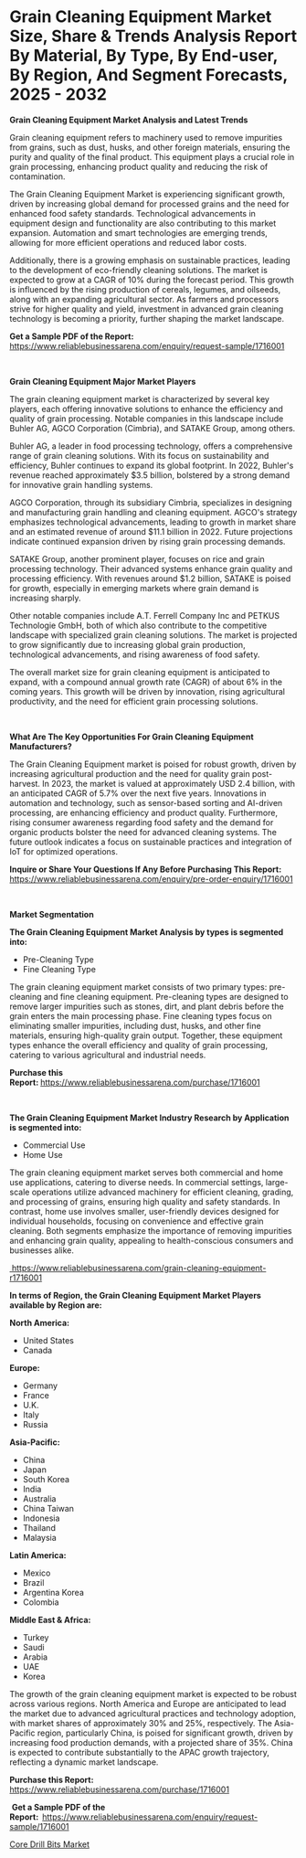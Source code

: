 <p><h1>Grain Cleaning Equipment Market Size, Share & Trends Analysis Report By Material, By Type, By End-user, By Region, And Segment Forecasts, 2025 - 2032</h1></p><p><strong>Grain Cleaning Equipment Market Analysis and Latest Trends</strong></p>
<p><p>Grain cleaning equipment refers to machinery used to remove impurities from grains, such as dust, husks, and other foreign materials, ensuring the purity and quality of the final product. This equipment plays a crucial role in grain processing, enhancing product quality and reducing the risk of contamination. </p><p>The Grain Cleaning Equipment Market is experiencing significant growth, driven by increasing global demand for processed grains and the need for enhanced food safety standards. Technological advancements in equipment design and functionality are also contributing to this market expansion. Automation and smart technologies are emerging trends, allowing for more efficient operations and reduced labor costs.</p><p>Additionally, there is a growing emphasis on sustainable practices, leading to the development of eco-friendly cleaning solutions. The market is expected to grow at a CAGR of 10% during the forecast period. This growth is influenced by the rising production of cereals, legumes, and oilseeds, along with an expanding agricultural sector. As farmers and processors strive for higher quality and yield, investment in advanced grain cleaning technology is becoming a priority, further shaping the market landscape.</p></p>
<p><strong>Get a Sample PDF of the Report:&nbsp;</strong> <a href="https://www.reliablebusinessarena.com/enquiry/request-sample/1716001?utm_campaign=2095&utm_medium=2&utm_source=Github&utm_content=ia&utm_term=21022025&utm_id=grain-cleaning-equipment">https://www.reliablebusinessarena.com/enquiry/request-sample/1716001</a></p>
<p>&nbsp;</p>
<p><strong>Grain Cleaning Equipment Major Market Players</strong></p>
<p><p>The grain cleaning equipment market is characterized by several key players, each offering innovative solutions to enhance the efficiency and quality of grain processing. Notable companies in this landscape include Buhler AG, AGCO Corporation (Cimbria), and SATAKE Group, among others.</p><p>Buhler AG, a leader in food processing technology, offers a comprehensive range of grain cleaning solutions. With its focus on sustainability and efficiency, Buhler continues to expand its global footprint. In 2022, Buhler's revenue reached approximately $3.5 billion, bolstered by a strong demand for innovative grain handling systems.</p><p>AGCO Corporation, through its subsidiary Cimbria, specializes in designing and manufacturing grain handling and cleaning equipment. AGCO's strategy emphasizes technological advancements, leading to growth in market share and an estimated revenue of around $11.1 billion in 2022. Future projections indicate continued expansion driven by rising grain processing demands.</p><p>SATAKE Group, another prominent player, focuses on rice and grain processing technology. Their advanced systems enhance grain quality and processing efficiency. With revenues around $1.2 billion, SATAKE is poised for growth, especially in emerging markets where grain demand is increasing sharply.</p><p>Other notable companies include A.T. Ferrell Company Inc and PETKUS Technologie GmbH, both of which also contribute to the competitive landscape with specialized grain cleaning solutions. The market is projected to grow significantly due to increasing global grain production, technological advancements, and rising awareness of food safety.</p><p>The overall market size for grain cleaning equipment is anticipated to expand, with a compound annual growth rate (CAGR) of about 6% in the coming years. This growth will be driven by innovation, rising agricultural productivity, and the need for efficient grain processing solutions.</p></p>
<p>&nbsp;</p>
<p><strong>What Are The Key Opportunities For Grain Cleaning Equipment Manufacturers?</strong></p>
<p><p>The Grain Cleaning Equipment market is poised for robust growth, driven by increasing agricultural production and the need for quality grain post-harvest. In 2023, the market is valued at approximately USD 2.4 billion, with an anticipated CAGR of 5.7% over the next five years. Innovations in automation and technology, such as sensor-based sorting and AI-driven processing, are enhancing efficiency and product quality. Furthermore, rising consumer awareness regarding food safety and the demand for organic products bolster the need for advanced cleaning systems. The future outlook indicates a focus on sustainable practices and integration of IoT for optimized operations.</p></p>
<p><strong>Inquire or Share Your Questions If Any Before Purchasing This Report:</strong> <a href="https://www.reliablebusinessarena.com/enquiry/pre-order-enquiry/1716001?utm_campaign=2095&utm_medium=2&utm_source=Github&utm_content=ia&utm_term=21022025&utm_id=grain-cleaning-equipment">https://www.reliablebusinessarena.com/enquiry/pre-order-enquiry/1716001</a></p>
<p>&nbsp;</p>
<p><strong>Market Segmentation</strong></p>
<p><strong>The Grain Cleaning Equipment Market Analysis by types is segmented into:</strong></p>
<p><ul><li>Pre-Cleaning Type</li><li>Fine Cleaning Type</li></ul></p>
<p><p>The grain cleaning equipment market consists of two primary types: pre-cleaning and fine cleaning equipment. Pre-cleaning types are designed to remove larger impurities such as stones, dirt, and plant debris before the grain enters the main processing phase. Fine cleaning types focus on eliminating smaller impurities, including dust, husks, and other fine materials, ensuring high-quality grain output. Together, these equipment types enhance the overall efficiency and quality of grain processing, catering to various agricultural and industrial needs.</p></p>
<p><strong>Purchase this Report:&nbsp;</strong><a href="https://www.reliablebusinessarena.com/purchase/1716001?utm_campaign=2095&utm_medium=2&utm_source=Github&utm_content=ia&utm_term=21022025&utm_id=grain-cleaning-equipment">https://www.reliablebusinessarena.com/purchase/1716001</a></p>
<p>&nbsp;</p>
<p><strong>The Grain Cleaning Equipment Market Industry Research by Application is segmented into:</strong></p>
<p><ul><li>Commercial Use</li><li>Home Use</li></ul></p>
<p><p>The grain cleaning equipment market serves both commercial and home use applications, catering to diverse needs. In commercial settings, large-scale operations utilize advanced machinery for efficient cleaning, grading, and processing of grains, ensuring high quality and safety standards. In contrast, home use involves smaller, user-friendly devices designed for individual households, focusing on convenience and effective grain cleaning. Both segments emphasize the importance of removing impurities and enhancing grain quality, appealing to health-conscious consumers and businesses alike.</p></p>
<p><a href="https://www.reliablebusinessarena.com/grain-cleaning-equipment-r1716001?utm_campaign=2095&utm_medium=2&utm_source=Github&utm_content=ia&utm_term=21022025&utm_id=grain-cleaning-equipment">&nbsp;https://www.reliablebusinessarena.com/grain-cleaning-equipment-r1716001</a></p>
<p><strong>In terms of Region, the Grain Cleaning Equipment Market Players available by Region are:</strong></p>
<p>
    <p> <strong> North America: </strong>
        <ul>
            <li>United States</li>
            <li>Canada</li>
        </ul>
        </p> 
    <p> <strong> Europe: </strong>
        <ul>
            <li>Germany</li>
            <li>France</li>
            <li>U.K.</li>
            <li>Italy</li>
            <li>Russia</li>
        </ul>
        </p> 
    <p> <strong> Asia-Pacific: </strong>
        <ul>
            <li>China</li>
            <li>Japan</li>
            <li>South Korea</li>
            <li>India</li>
            <li>Australia</li>
            <li>China Taiwan</li>
            <li>Indonesia</li>
            <li>Thailand</li>
            <li>Malaysia</li>
        </ul>
        </p> 
    <p> <strong> Latin America: </strong>
        <ul>
            <li>Mexico</li>
            <li>Brazil</li>
            <li>Argentina Korea</li>
            <li>Colombia</li>
        </ul>
        </p> 
    <p> <strong> Middle East & Africa: </strong>
        <ul>
            <li>Turkey</li>
            <li>Saudi</li>
            <li>Arabia</li>
            <li>UAE</li>
            <li>Korea</li>
        </ul>
    </p>
    </p>
<p><p>The growth of the grain cleaning equipment market is expected to be robust across various regions. North America and Europe are anticipated to lead the market due to advanced agricultural practices and technology adoption, with market shares of approximately 30% and 25%, respectively. The Asia-Pacific region, particularly China, is poised for significant growth, driven by increasing food production demands, with a projected share of 35%. China is expected to contribute substantially to the APAC growth trajectory, reflecting a dynamic market landscape.</p></p>
<p><strong>Purchase this Report: </strong><a href="https://www.reliablebusinessarena.com/purchase/1716001?utm_campaign=2095&utm_medium=2&utm_source=Github&utm_content=ia&utm_term=21022025&utm_id=grain-cleaning-equipment">https://www.reliablebusinessarena.com/purchase/1716001</a></p>
<p>&nbsp;<strong>Get a Sample PDF of the Report:&nbsp;&nbsp;</strong><a href="https://www.reliablebusinessarena.com/enquiry/request-sample/1716001?utm_campaign=2095&utm_medium=2&utm_source=Github&utm_content=ia&utm_term=21022025&utm_id=grain-cleaning-equipment">https://www.reliablebusinessarena.com/enquiry/request-sample/1716001</a></p>
<p><strong></strong></p>
<p><p><a href="https://github.com/sca704osol/Market-Research-Report-List-1/blob/main/core-drill-bits-market.md?utm_campaign=2095&utm_medium=2&utm_source=Github&utm_content=ia&utm_term=21022025&utm_id=grain-cleaning-equipment">Core Drill Bits Market</a></p></p>